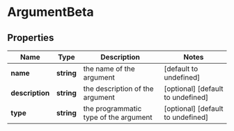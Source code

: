# ArgumentBeta

## Properties

Name | Type | Description | Notes
------------ | ------------- | ------------- | -------------
**name** | **string** | the name of the argument | [default to undefined]
**description** | **string** | the description of the argument | [optional] [default to undefined]
**type** | **string** | the programmatic type of the argument | [optional] [default to undefined]

